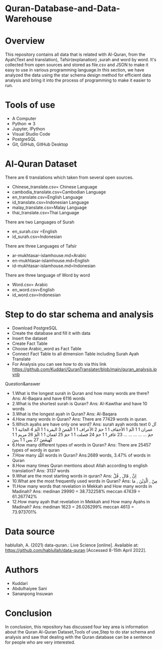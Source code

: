 # Quran-Database-and-Data-Warehouse

# Overview
This repository contains all data that is related with Al-Quran, from the Ayah(Text and translation), Tafsir(explanation) ,surah and word by word. It's collected from open sources and stored as file.csv and JSON to make it easy to use in various programming language.In this section, we have analyzed the data using the star schema design method for efficient data analysis and bring it into the process of programming to make it easier to run.

# Tools of use
- A Computer
- Python => 3
- Jupyter, IPython 
- Visual Studio Code
- PostgreSQL
- Git, GitHub, GitHub Desktop

# Al-Quran Dataset
There are 6 translations which taken from several open sources.
- Chinese_translate.csv= Chinese Language
- cambodia_translate.csv=Cambodian Language
- en_translate.csv=English Language
- id_translate.csv=Indonesian Language
- malay_translate.csv=Malay Language
- thai_translate.csv=Thai Language
 
There are two Languages of Surah
- en_surah.csv =English
- id_surah.csv=Indonesian

There are three Languages of Tafsir
- ar-mukhtasar-islamhouse.md=Arabic
- en-mukhtasar-islamhouse.md=English
- id-mukhtasar-islamhouse.md=Indonesian

There are three language of Word by word
- Word.csv= Arabic
- en_word.csv=English
- id_word.csv=Indonesian

# Step to do star schema and analysis
- Download PostgreSQL
- Create the  database and fill it with data
- Insert the dataset
- Create Fact Table
- Choose Arabic_word as Fact Table  
- Connect Fact Table to all dimension Table including Surah Ayah Translate
- For Analysis you can see how to do  via this link https://github.com/Kuddari/QuranTranslater/blob/main/quran_analysis.ipynb

Question&answer
- 1.What is the longest surah in Quran and how many words are there?
  Ans: Al-Baqara and have 6116 words
- 2.What is the shortest surah is Quran?
  Ans: Al-Kawthar and have 10 words
- 3.What is the longest ayah in Quran?
  Ans: Al-Baqara
- 4.How many words in Quran?
  Ans: There are 77429 words in quran.
- 5.Which ayahs are have only one word?
  Ans:
  surah  ayah   words	text
0	آل عمران	1	1	الٓمٓ
1	الأحقاف	1	1	حمٓ
2	الأعراف	1	1	الٓمٓصٓ
3	البقرة	1	1	الٓمٓ
4	الجاثية	1	1	حمٓ
...	...	...	...	...
23	غافر	1	1	حمٓ
24	فصلت	1	1	حمٓ
25	لقمان	1	1	الٓمٓ
26	مريم	1	1	كٓهيعٓصٓ
27	يس	1	1	يسٓ
- 6.How many different types of words in Quran?
  Ans: There are 25457 types of words in quran
- 7.How many اللّٰهُ words in Quran?
  Ans:2689 words, 3.47% of words in Quran
- 8.How many times Quran mentions about Allah according to english translation?
  Ans: 3137 words
- 9.What are the most starting words in quran?
  Ans: اِنَّ , قَالَ , قُلْ
- 10.What are the most frequently used words in Quran?
  Ans: مِنْ , الَّذِیْنَ , مَا
- 11.How many words that revelation in Mekkah and How many words in Madinah?
  Ans:	medinan	29990 =	38.732258%
	meccan	47439 =	61.267742%
- 12.How many ayah that revelation in Mekkah and How many Ayahs in Madinah?
  Ans: 	medinan	1623 =	26.026299%
	meccan	4613 =	73.973701%
	
# Data source
hablullah, A. (2021) data-quran.: Live Science [online]. Available at: https://github.com/hablullah/data-quran [Accessed 8-15th April 2022].

# Authors
- Kuddari
- Abdulhaiyee Sani
- Sananpong Insuwan

# Conclusion
In conclusion, this repository has discussed four key area is information about the Quran
Al-Quran Dataset,Tools of use,Step to do star schema and analysis and saw that dealing with 
the Quran database can be a sentence for people who are very interested.
